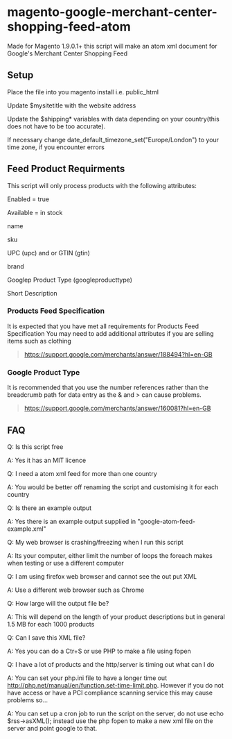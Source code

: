# magento-google-merchant-center-shopping-feed-atom
Made for Magento 1.9.0.1+ this script will make an atom xml document for Google's Merchant Center Shopping Feed

## Setup

Place the file into you magento install i.e. public_html

Update $mysitetitle with the website address

Update the $shipping* variables with data depending on your country(this does not have to be too accurate).

If necessary change date_default_timezone_set("Europe/London") to your time zone, if you encounter errors

## Feed Product Requirments

This script will only process products with the following attributes:

Enabled = true

Available = in stock

name

sku

UPC (upc) and or GTIN (gtin)

brand

Googlep Product Type (googleproducttype)

Short Description 


### Products Feed Specification
It is expected that you have met all requirements for Products Feed Specification You may need to add additional attributes if you are selling items such as clothing
>https://support.google.com/merchants/answer/188494?hl=en-GB 

### Google Product Type
It is recommended that you use the number references rather than the breadcrumb path for data entry as the & and > can cause problems.
>https://support.google.com/merchants/answer/160081?hl=en-GB


## FAQ

Q: Is this script free

A: Yes it has an MIT licence




Q: I need a atom xml feed for more than one country

A: You would be better off renaming the script and customising it for each country




Q: Is there an example output

A: Yes there is an example output supplied in "google-atom-feed-example.xml"




Q: My web browser is crashing/freezing when I run this script

A: Its your computer, either limit the number of loops the foreach makes when testing or use a different computer




Q: I am using firefox web browser and cannot see the out put XML

A: Use a different web browser such as Chrome



Q: How large will the output file be?

A: This will depend on the length of your product descriptions but in general 1.5 MB for each 1000 products




Q: Can I save this XML file?

A: Yes you can do a Ctr+S or use PHP to make a file using fopen




Q: I have a lot of products and the http/server is timing out what can I do

A: You can set your php.ini file to have a longer time out http://php.net/manual/en/function.set-time-limit.php.
However if you do not have access or have a PCI compliance scanning service this may cause problems so...

A: You can set up a cron job to run the script on the server, do not use echo $rss->asXML(); instead use the php fopen to make a new xml file on the server and point google to that.

